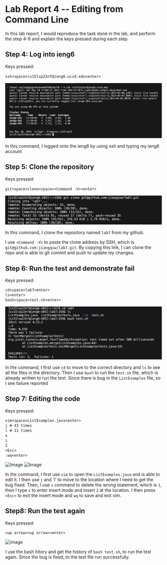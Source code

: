 # Lab Report 4 -- Editing from Command Line

In this lab report, I would reproduce the task done in the lab, and perform the step 4-9 and explain the keys pressed during each step.

## Step 4: Log into ieng6

Keys pressed:

`ssh<space>cs15lsp23nf@ieng6.ucsd.edu<enter>`

![Image](lab4/lab4-1.png)

In this command, I logged onto the ieng6 by using ssh and typing my ieng6 account

## Step 5: Clone the repository

Keys pressed:

`git<space>clone<space><Command -V><enter>`

![Image](lab4/lab4-2.png)

In this command, I clone the repository named `lab7` from my github.

I use `<Command -V>` to paste the clone address by SSH, which is `git@github.com:jiangqiw/lab7.git`. By copying this link, I can clone the repo and is able to git commit and push to update my changes.

## Step 6: Run the test and demonstrate fail

Keys pressed:

```
cd<space>lab7<enter>
ls<enter>
bash<space>test.sh<enter>
```

![Image](lab4/lab4-3.png)

In the command, I first use `cd` to move to the correct directory and `ls` to see all the files in the directory. Then I use `bash` to run the `test.sh` file, which is already written to run the test. Since there is bug in the `ListExamples` file, so I see failure reported

## Step 7: Editing the code

Keys pressed:

```
vim<space>ListExamples.java<enter>
j # 43 times
l # 11 times
x
i
2
<Esc>
:wq<enter>
```

![Image](lab4/lab4-4)
![Image](lab4/lab4-5)

In the command, I first use `vim` to open the `ListExamples.java` and is able to edit it. I then use `j` and 'l' to move to the location where I need to get the bug fixed. Then, I use `x` command to delete the wrong statement, which is `1`, then I type `i` to enter insert mode and insert `2` at the location. I then press `<Esc>` to 
exit the insert mode and `wq` to save and exit vim.

## Step8: Run the test again

Keys pressed:

```
<up arrow><up arrow><enter>
```

![image](lab4/lab4-6)

I use the bash hitory and get the history of `bash test.sh`, to run the test again. Since the bug is fixed, to the test file run successfully.
